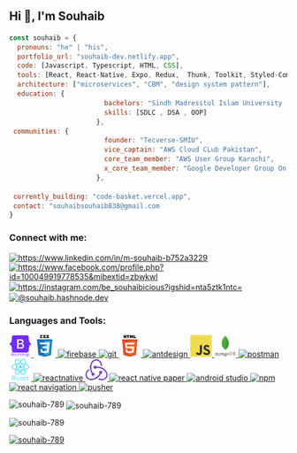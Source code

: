 
<h2 align="start">Hi 👋, I'm Souhaib</h2>
<!-- <h4 align="start">A passionate developer from Pakistan</h4> -->
<!-- <img align="center"  alt="Coding" width="300" src="https://images.squarespace-cdn.com/content/v1/5769fc401b631bab1addb2ab/1541580611624-TE64QGKRJG8SWAIUS7NS/ke17ZwdGBToddI8pDm48kPoswlzjSVMM-SxOp7CV59BZw-zPPgdn4jUwVcJE1ZvWQUxwkmyExglNqGp0IvTJZamWLI2zvYWH8K3-s_4yszcp2ryTI0HqTOaaUohrI8PI6FXy8c9PWtBlqAVlUS5izpdcIXDZqDYvprRqZ29Pw0o/coding-freak.gif"></img> -->
   

```javascript
const souhaib = {
  pronouns: "he" | "his",
  portfolio_url: "souhaib-dev.netlify.app",
  code: [Javascript, Typescript, HTML, CSS],
  tools: [React, React-Native, Expo, Redux,  Thunk, Toolkit, Styled-Components],
  architecture: ["microservices", "CBM", "design system pattern"],
  education: {
                        bachelors: "Sindh Madresstul Islam University , Karachi",
                        skills: [SDLC , DSA , OOP]
                      },
 communities: {
                        founder: "Tecverse-SMIU",
                        vice_captain: "AWS Cloud CLub Pakistan",
                        core_team_member: "AWS User Group Karachi",
                        x_core_team_member: "Google Developer Group On Campus- SMIU"
                      },

 currently_building: "code-basket.vercel.app",
 contact: "souhaibsouhaib838@gmail.com
}
```

</em>



<h3 align="left">Connect with me:</h3>
<p align="left">
<a href="https://linkedin.com/in/m-souhaib-b752a3229" target="blank"><img align="center" src="https://raw.githubusercontent.com/rahuldkjain/github-profile-readme-generator/master/src/images/icons/Social/linked-in-alt.svg" alt="https://www.linkedin.com/in/m-souhaib-b752a3229" height="30" width="40" /></a>
<a href="https://fb.com/profile.php?id=100049919778535&mibextid=zbwkwl" target="blank"><img align="center" src="https://raw.githubusercontent.com/rahuldkjain/github-profile-readme-generator/master/src/images/icons/Social/facebook.svg" alt="https://www.facebook.com/profile.php?id=100049919778535&mibextid=zbwkwl" height="30" width="40" /></a>
<a href="https://instagram.com/be_souhaibicious?igshid=nta5ztk1ntc=" target="blank"><img align="center" src="https://raw.githubusercontent.com/rahuldkjain/github-profile-readme-generator/master/src/images/icons/Social/instagram.svg" alt="https://instagram.com/be_souhaibicious?igshid=nta5ztk1ntc=" height="30" width="40" /></a>
<a href="https://@souhaib.hashnode.dev" target="blank"><img align="center" src="https://raw.githubusercontent.com/rahuldkjain/github-profile-readme-generator/master/src/images/icons/Social/hashnode.svg" alt="@souhaib.hashnode.dev" height="30" width="40" /></a>
</p>

<h3 align="left">Languages and Tools:</h3>
<p align="left">  <a href="https://getbootstrap.com" target="_blank" rel="noreferrer"> <img src="https://raw.githubusercontent.com/devicons/devicon/master/icons/bootstrap/bootstrap-plain-wordmark.svg" alt="bootstrap" width="40" height="40"/> </a> <a href="https://www.w3schools.com/css/" target="_blank" rel="noreferrer"> <img src="https://raw.githubusercontent.com/devicons/devicon/master/icons/css3/css3-original-wordmark.svg" alt="css3" width="40" height="40"/> </a> <a href="https://firebase.google.com/" target="_blank" rel="noreferrer"> <img src="https://www.vectorlogo.zone/logos/firebase/firebase-icon.svg" alt="firebase" width="40" height="40"/> </a> <a href="https://git-scm.com/" target="_blank" rel="noreferrer"> <img src="https://www.vectorlogo.zone/logos/git-scm/git-scm-icon.svg" alt="git" width="40" height="40"/> </a> <a href="https://www.w3.org/html/" target="_blank" rel="noreferrer"> <img src="https://raw.githubusercontent.com/devicons/devicon/master/icons/html5/html5-original-wordmark.svg" alt="html5" width="40" height="40"/> </a> 
    <a href="https://ant.design/" target="_blank" rel="noreferrer"> <img src="https://static-00.iconduck.com/assets.00/ant-design-icon-2048x2046-tx16mhk6.png" alt="antdesign" width="40" height="40"/> </a> <a href="https://developer.mozilla.org/en-US/docs/Web/JavaScript" target="_blank" rel="noreferrer"> <img src="https://raw.githubusercontent.com/devicons/devicon/master/icons/javascript/javascript-original.svg" alt="javascript" width="40" height="40"/> </a> <a href="https://www.mongodb.com/" target="_blank" rel="noreferrer"> <img src="https://raw.githubusercontent.com/devicons/devicon/master/icons/mongodb/mongodb-original-wordmark.svg" alt="mongodb" width="40" height="40"/> </a> <a href="https://postman.com" target="_blank" rel="noreferrer"> <img src="https://www.vectorlogo.zone/logos/getpostman/getpostman-icon.svg" alt="postman" width="40" height="40"/> </a> <a href="https://reactjs.org/" target="_blank" rel="noreferrer"> <img src="https://raw.githubusercontent.com/devicons/devicon/master/icons/react/react-original-wordmark.svg" alt="react" width="40" height="40"/> </a> <a href="https://reactnative.dev/" target="_blank" rel="noreferrer"> <img src="https://reactnative.dev/img/header_logo.svg" alt="reactnative" width="40" height="40"/> </a> <a href="https://redux.js.org" target="_blank" rel="noreferrer"> <img src="https://raw.githubusercontent.com/devicons/devicon/master/icons/redux/redux-original.svg" alt="redux" width="40" height="40"/> </a> 
<a href="https://reactnativepaper.com/" target="_blank" rel="noreferrer"> <img src="https://pbs.twimg.com/profile_images/1197491571849084933/HAwtsa-i_400x400.jpg" alt="react native paper" width="40" height="40"/> </a>
<a href="https://shorturl.at/CEFQ9" target="_blank" rel="noreferrer"> <img src="https://static-00.iconduck.com/assets.00/android-studio-icon-486x512-zp9um7zl.png" alt="android studio" width="40" height="40"/> </a>
<a href="https://www.npmjs.com/" target="_blank" rel="noreferrer"> <img src="https://www.svgrepo.com/show/354128/npm.svg" alt="npm" width="60" height="40"/> </a>
<a href="https://reactnavigation.org/)" target="_blank" rel="noreferrer"> <img src="https://avatars.githubusercontent.com/u/29647600?s=280&v=4" alt="react navigation" width="40" height="40"/> </a>
<a href="https://pusher.com/" target="_blank" rel="noreferrer"> <img src="https://www.svgrepo.com/show/354235/pusher-icon.svg" alt="pusher" width="40" height="40"/> </a></p>



<p><img align="left" src="https://github-readme-stats.vercel.app/api/top-langs?username=souhaib-789&show_icons=true&locale=en&layout=compact" alt="souhaib-789" /></p>

<p>&nbsp;<img align="center" src="https://github-readme-stats.vercel.app/api?username=souhaib-789&show_icons=true&locale=en" alt="souhaib-789" /></p>

<p align="left"> <img src="https://komarev.com/ghpvc/?username=souhaib-789&label=Profile%20views&color=0e75b6&style=flat" alt="souhaib-789" /> </p>

<p align="left"> 
  <a href="https://github.com/ryo-ma/github-profile-trophy">
    <img src="https://github-profile-trophy.vercel.app/?username=souhaib-789" alt="souhaib-789" />
  </a> 
</p>
